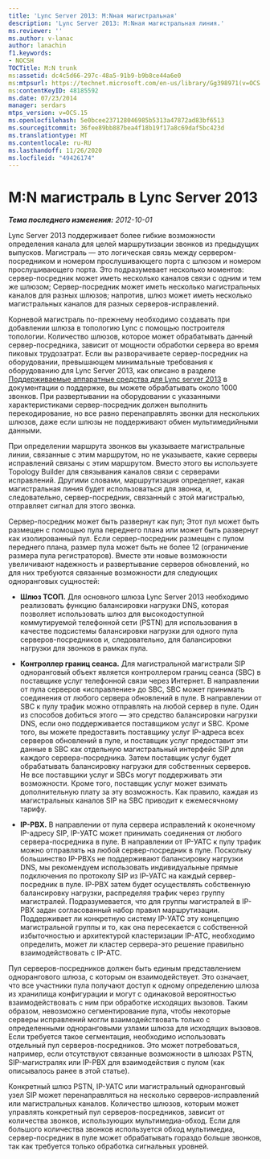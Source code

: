 ```yaml
---
title: 'Lync Server 2013: M:Nная магистральная'
description: 'Lync Server 2013: M:Nная магистральная линия.'
ms.reviewer: ''
ms.author: v-lanac
author: lanachin
f1.keywords:
- NOCSH
TOCTitle: M:N trunk
ms:assetid: dc4c5d66-297c-48a5-91b9-b9b8ce44a6e0
ms:mtpsurl: https://technet.microsoft.com/en-us/library/Gg398971(v=OCS.15)
ms:contentKeyID: 48185592
ms.date: 07/23/2014
manager: serdars
mtps_version: v=OCS.15
ms.openlocfilehash: 5e0bcee237128046985b5313a47872ad83bf6513
ms.sourcegitcommit: 36fee89bb887bea4f18b19f17a8c69daf5bc423d
ms.translationtype: MT
ms.contentlocale: ru-RU
ms.lasthandoff: 11/26/2020
ms.locfileid: "49426174"
---
```

# <a name="mn-trunk-in-lync-server-2013"></a>M:N магистраль в Lync Server 2013

<div data-xmlns="http://www.w3.org/1999/xhtml">

<div class="topic" data-xmlns="http://www.w3.org/1999/xhtml" data-msxsl="urn:schemas-microsoft-com:xslt" data-cs="https://msdn.microsoft.com/">

<div data-asp="https://msdn2.microsoft.com/asp">



</div>

<div id="mainSection">

<div id="mainBody">

<span> </span>

_**Тема последнего изменения:** 2012-10-01_

Lync Server 2013 поддерживает более гибкие возможности определения канала для целей маршрутизации звонков из предыдущих выпусков. Магистраль — это логическая связь между сервером-посредником и номером прослушивающего порта с шлюзом и номером прослушивающего порта. Это подразумевает несколько моментов: сервер-посредник может иметь несколько каналов связи с одним и тем же шлюзом; Сервер-посредник может иметь несколько магистральных каналов для разных шлюзов; напротив, шлюз может иметь несколько магистральных каналов для разных серверов-исправлений.

Корневой магистраль по-прежнему необходимо создавать при добавлении шлюза в топологию Lync с помощью построителя топологии. Количество шлюзов, которое может обрабатывать данный сервер-посредника, зависит от мощности обработки сервера во время пиковых трудозатрат. Если вы разворачиваете сервер-посредник на оборудовании, превышающем минимальные требования к оборудованию для Lync Server 2013, как описано в разделе [Поддерживаемые аппаратные средства для Lync server 2013](lync-server-2013-supported-hardware.md) в документации о поддержке, вы можете обрабатывать около 1000 звонков. При развертывании на оборудовании с указанными характеристиками сервер-посредник должен выполнить перекодирование, но все равно перенаправлять звонки для нескольких шлюзов, даже если шлюзы не поддерживают обмен мультимедийными данными.

При определении маршрута звонков вы указываете магистральные линии, связанные с этим маршрутом, но не указываете, какие серверы исправлений связаны с этим маршрутом. Вместо этого вы используете Topology Builder для связывания каналов связи с серверами исправлений. Другими словами, маршрутизация определяет, какая магистральная линия будет использоваться для звонка, и, следовательно, сервер-посредник, связанный с этой магистралью, отправляет сигнал для этого звонка.

Сервер-посредник может быть развернут как пул; Этот пул может быть размещен с помощью пула переднего плана или может быть развернут как изолированный пул. Если сервер-посредник размещен с пулом переднего плана, размер пула может быть не более 12 (ограничение размера пула регистраторов). Вместе эти новые возможности увеличивают надежность и развертывание серверов обновлений, но для них требуются связанные возможности для следующих одноранговых сущностей:

  - **Шлюз ТСОП.** Для основного шлюза Lync Server 2013 необходимо реализовать функцию балансировки нагрузки DNS, которая позволяет использовать шлюз для высокодоступной коммутируемой телефонной сети (PSTN) для использования в качестве подсистемы балансировки нагрузки для одного пула серверов-посредников и, следовательно, для балансировки нагрузки для звонков в рамках пула.

  - **Контроллер границ сеанса.** Для магистральной магистрали SIP одноранговый объект является контроллером границ сеанса (SBC) в поставщике услуг телефонной связи через Интернет. В направлении от пула серверов «исправление» до SBC, SBC может принимать соединения от любого сервера обновлений в пуле. В направлении от SBC к пулу трафик можно отправлять на любой сервер в пуле. Один из способов добиться этого — это средство балансировки нагрузки DNS, если оно поддерживается поставщиком услуг и SBC. Кроме того, вы можете предоставить поставщику услуг IP-адреса всех серверов обновлений в пуле, и поставщик услуг предоставит эти данные в SBC как отдельную магистральный интерфейс SIP для каждого сервера-посредника. Затем поставщик услуг будет обрабатывать балансировку нагрузки для собственных серверов. Не все поставщики услуг и SBCs могут поддерживать эти возможности. Кроме того, поставщик услуг может взимать дополнительную плату за эту возможность. Как правило, каждая из магистральных каналов SIP на SBC приводит к ежемесячному тарифу.

  - **IP-PBX.** В направлении от пула сервера исправлений к оконечному IP-адресу SIP, IP-УАТС может принимать соединения от любого сервера-посредника в пуле. В направлении от IP-УАТС к пулу трафик можно отправлять на любой сервер-посредник в пуле. Поскольку большинство IP-PBXs не поддерживают балансировку нагрузки DNS, мы рекомендуем использовать индивидуальные прямые подключения по протоколу SIP из IP-УАТС на каждый сервер-посредник в пуле. IP-PBX затем будет осуществлять собственную балансировку нагрузки, распределяя трафик через группу магистралей. Подразумевается, что для группы магистралей в IP-PBX задан согласованный набор правил маршрутизации. Поддерживает ли конкретную систему IP-УАТС эту концепцию магистральной группы и то, как она пересекается с собственной избыточностью и архитектурой кластеризации IP-АТС, необходимо определить, может ли кластер сервера-это решение правильно взаимодействовать с IP-АТС.

Пул серверов-посредников должен быть единым представлением однорангового шлюза, с которым он взаимодействует. Это означает, что все участники пула получают доступ к одному определению шлюза из хранилища конфигурации и могут с одинаковой вероятностью взаимодействовать с ним при обработке исходящих вызовов. Таким образом, невозможно сегментирование пула, чтобы некоторые серверы исправлений могли взаимодействовать только с определенными одноранговыми узлами шлюза для исходящих вызовов. Если требуется такое сегментация, необходимо использовать отдельный пул серверов-посредников. Это может потребоваться, например, если отсутствуют связанные возможности в шлюзах PSTN, SIP-магистралях или IP-PBX для взаимодействия с пулом (как описывалось ранее в этой статье).

Конкретный шлюз PSTN, IP-УАТС или магистральный одноранговый узел SIP может перенаправляться на несколько серверов-исправлений или магистральных каналов. Количество шлюзов, которым может управлять конкретный пул серверов-посредников, зависит от количества звонков, использующих мультимедиа-обход. Если для большого количества звонков используется обход мультимедиа, сервер-посредник в пуле может обрабатывать гораздо больше звонков, так как требуется только обработка сигнальных уровней.

</div>

<span> </span>

</div>

</div>

</div>

